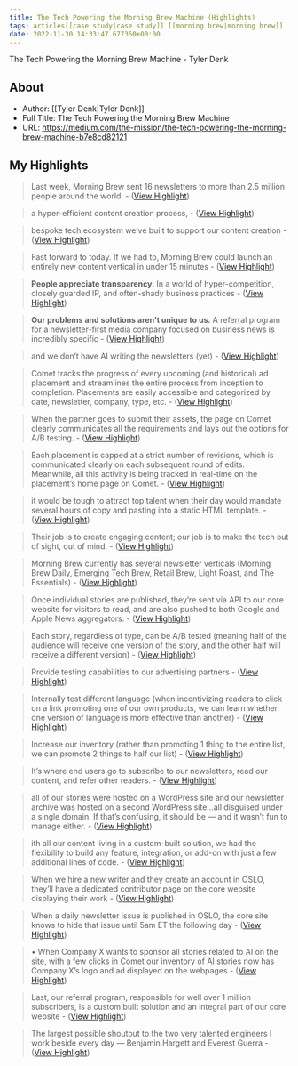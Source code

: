 ```yaml
---
title: The Tech Powering the Morning Brew Machine (Highlights)
tags: articles[[case study|case study]] [[morning brew|morning brew]] [[newsletters|newsletters]] [[startup|startup]]
date: 2022-11-30 14:33:47.677360+00:00
---
```

The Tech Powering the Morning Brew Machine - Tyler Denk

## About
- Author: [[Tyler Denk|Tyler Denk]]
- Full Title: The Tech Powering the Morning Brew Machine
- URL: https://medium.com/the-mission/the-tech-powering-the-morning-brew-machine-b7e8cd82121

## My Highlights
> Last week, Morning Brew sent 16 newsletters to more than 2.5 million people around the world.
\-  ([View Highlight](https://read.readwise.io/read/01gk4ef64febbam1wz7rr5y5ys))

> a hyper-efficient content creation process,
\-  ([View Highlight](https://read.readwise.io/read/01gk4efnx8hvac1e4yxwbksphh))

> bespoke tech ecosystem we’ve built to support our content creation
\-  ([View Highlight](https://read.readwise.io/read/01gk4eg0ga4sz2gyd8kve5wd7y))

> Fast forward to today. If we had to, Morning Brew could launch an entirely new content vertical in under 15 minutes
\-  ([View Highlight](https://read.readwise.io/read/01gk4ejkkntc3rz4jczg7pz70r))

> **People appreciate transparency.** In a world of hyper-competition, closely guarded IP, and often-shady business practices
\-  ([View Highlight](https://read.readwise.io/read/01gk4ekja8rte6akbr7fyr84sf))

> **Our problems and solutions aren’t unique to us.** A referral program for a newsletter-first media company focused on business news is incredibly specific
\-  ([View Highlight](https://read.readwise.io/read/01gk4ektrrs17q9s0jm0kvvj0j))

> and we don’t have AI writing the newsletters (yet)
\-  ([View Highlight](https://read.readwise.io/read/01gk4emb6qqhfr27mbeb5rzdtb))

> Comet tracks the progress of every upcoming (and historical) ad placement and streamlines the entire process from inception to completion. Placements are easily accessible and categorized by date, newsletter, company, type, etc.
\-  ([View Highlight](https://read.readwise.io/read/01gk4ey63t02bcbmkvk7pjg2a0))

> When the partner goes to submit their assets, the page on Comet clearly communicates all the requirements and lays out the options for A/B testing.
\-  ([View Highlight](https://read.readwise.io/read/01gk4f26ykzsxet6z3y3rdgt9m))

> Each placement is capped at a strict number of revisions, which is communicated clearly on each subsequent round of edits. Meanwhile, all this activity is being tracked in real-time on the placement’s home page on Comet.
\-  ([View Highlight](https://read.readwise.io/read/01gk4f32bt1nv1ehqwzhak0h9s))

> it would be tough to attract top talent when their day would mandate several hours of copy and pasting into a static HTML template.
\-  ([View Highlight](https://read.readwise.io/read/01gk4f3paas0t9ssnp25vbh6kw))

> Their job is to create engaging content; our job is to make the tech out of sight, out of mind.
\-  ([View Highlight](https://read.readwise.io/read/01gk4f457vwyhtw63kcqa4akrs))

> Morning Brew currently has several newsletter verticals (Morning Brew Daily, Emerging Tech Brew, Retail Brew, Light Roast, and The Essentials)
\-  ([View Highlight](https://read.readwise.io/read/01gk4f4f3zjbgd0f4jevsz8mz0))

> Once individual stories are published, they’re sent via API to our core website for visitors to read, and are also pushed to both Google and Apple News aggregators.
\-  ([View Highlight](https://read.readwise.io/read/01gk4f59ngh62qmat0myaeq7me))

> Each story, regardless of type, can be A/B tested (meaning half of the audience will receive one version of the story, and the other half will receive a different version)
\-  ([View Highlight](https://read.readwise.io/read/01gk4f5rhgz7bsqrs3w25d9414))

> Provide testing capabilities to our advertising partners
\-  ([View Highlight](https://read.readwise.io/read/01gk4f5vp06bvec5gc3q5zadps))

> Internally test different language (when incentivizing readers to click on a link promoting one of our own products, we can learn whether one version of language is more effective than another)
\-  ([View Highlight](https://read.readwise.io/read/01gk4f611d7fj517444w0stsnh))

> Increase our inventory (rather than promoting 1 thing to the entire list, we can promote 2 things to half our list)
\-  ([View Highlight](https://read.readwise.io/read/01gk4f63aspt16x87t2kd32z8e))

> It’s where end users go to subscribe to our newsletters, read our content, and refer other readers.
\-  ([View Highlight](https://read.readwise.io/read/01gk4f6vph76s76fxdr9qr1x9d))

> all of our stories were hosted on a WordPress site and our newsletter archive was hosted on a second WordPress site…all disguised under a single domain. If that’s confusing, it should be — and it wasn’t fun to manage either.
\-  ([View Highlight](https://read.readwise.io/read/01gk4f7ck0n1jedzfbh9vxyh0e))

> ith all our content living in a custom-built solution, we had the flexibility to build any feature, integration, or add-on with just a few additional lines of code.
\-  ([View Highlight](https://read.readwise.io/read/01gk4f7ydcxz5cdq28jrb2r3yj))

> When we hire a new writer and they create an account in OSLO, they’ll have a dedicated contributor page on the core website displaying their work
\-  ([View Highlight](https://read.readwise.io/read/01gk4f8f4q31qm5rq1fd830q8t))

> When a daily newsletter issue is published in OSLO, the core site knows to hide that issue until 5am ET the following day
\-  ([View Highlight](https://read.readwise.io/read/01gk4f8jnqytkcmqmb6s957qd3))

> • When Company X wants to sponsor all stories related to AI on the site, with a few clicks in Comet our inventory of AI stories now has Company X’s logo and ad displayed on the webpages
\-  ([View Highlight](https://read.readwise.io/read/01gk4f8v47qx3vdzpfnabvcnjg))

> Last, our referral program, responsible for well over 1 million subscribers, is a custom built solution and an integral part of our core website
\-  ([View Highlight](https://read.readwise.io/read/01gk4f9hbk9yw7t4v32gfhskan))

> The largest possible shoutout to the two very talented engineers I work beside every day — Benjamin Hargett and Everest Guerra
\-  ([View Highlight](https://read.readwise.io/read/01gk4fafz950k1f040czfqwh8c))

